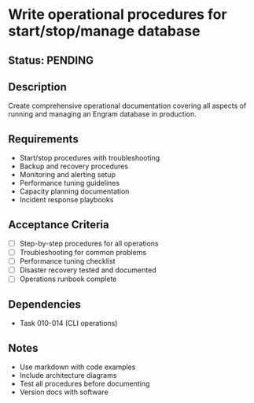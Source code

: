 # Write operational procedures for start/stop/manage database

## Status: PENDING

## Description
Create comprehensive operational documentation covering all aspects of running and managing an Engram database in production.

## Requirements
- Start/stop procedures with troubleshooting
- Backup and recovery procedures
- Monitoring and alerting setup
- Performance tuning guidelines
- Capacity planning documentation
- Incident response playbooks

## Acceptance Criteria
- [ ] Step-by-step procedures for all operations
- [ ] Troubleshooting for common problems
- [ ] Performance tuning checklist
- [ ] Disaster recovery tested and documented
- [ ] Operations runbook complete

## Dependencies
- Task 010-014 (CLI operations)

## Notes
- Use markdown with code examples
- Include architecture diagrams
- Test all procedures before documenting
- Version docs with software